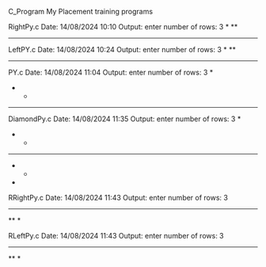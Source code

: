 C_Program
My Placement training programs

RightPy.c
Date: 14/08/2024 10:10
Output:
enter number of rows: 3
*
**
***

LeftPY.c
Date: 14/08/2024 10:24
Output:
enter number of rows: 3
  *
 **
***

PY.c
Date: 14/08/2024 11:04
Output:
enter number of rows: 3
  *
 * *
* * *

DiamondPy.c
Date: 14/08/2024 11:35
Output:
enter number of rows: 3
  *
 * *
* * *
 * *
  *

RRightPy.c
Date: 14/08/2024 11:43
Output:
enter number of rows: 3
***
**
*

RLeftPy.c
Date: 14/08/2024 11:43
Output:
enter number of rows: 3
***
 ** 
  *
